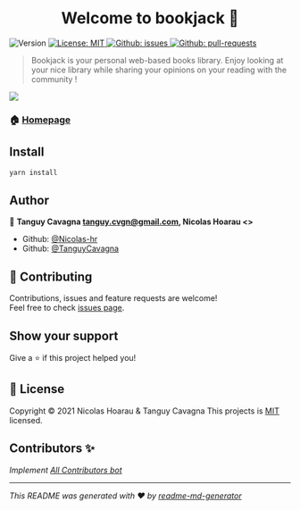 <h1 align="center">Welcome to bookjack 👋</h1>
<p>
  <img alt="Version" src="https://img.shields.io/badge/version-0.1-blue.svg?cacheSeconds=2592000" />
  <a href="#" target="_blank">
    <img alt="License: MIT" src="https://img.shields.io/badge/License-MIT-yellow.svg" />
  </a>
  <a href="https://GitHub.com/Nicolas-hr/BookJack/issues/" target="blank">
    <img alt="Github: issues" src="https://img.shields.io/github/issues/Nicolas-hr/BookJack.svg" />
  </a>
  <a href="https://GitHub.com/Nicolas-hr/BookJack/pulls/" target="blank">
    <img alt="Github: pull-requests" src="https://img.shields.io/github/issues-pr/Nicolas-hr/BookJack.svg" />
  </a>
</p>

> Bookjack is your personal web-based books library. Enjoy looking at your nice library while sharing your opinions on your reading with the community !

![](https://i.ibb.co/zmGZLQd/image-2.png)

### 🏠 [Homepage](https://bookjack.ch)

## Install

```sh
yarn install
```

## Author

👤 **Tanguy Cavagna <tanguy.cvgn@gmail.com>, Nicolas Hoarau <>**

- Github: [@Nicolas-hr](https://github.com/Nicolas-hr)
- Github: [@TanguyCavagna](https://github.com/TanguyCavagna)

## 🤝 Contributing

Contributions, issues and feature requests are welcome!<br />Feel free to check [issues page](https://github.com/Nicolas-hr/BookJack/issues).

## Show your support

Give a ⭐️ if this project helped you!

## 📝 License

Copyright &copy; 2021 Nicolas Hoarau & Tanguy Cavagna
This projects is [MIT](https://github.com/Nicolas-hr/BookJack/blob/main/LICENSE) licensed.

## Contributors ✨

_Implement [All Contributors bot](https://allcontributors.org/docs/en/bot/overview)_

---

_This README was generated with ❤️ by [readme-md-generator](https://github.com/kefranabg/readme-md-generator)_
